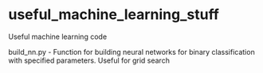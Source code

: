 # useful_machine_learning_stuff
Useful machine learning code

build_nn.py - Function for building neural networks for binary classification with specified parameters. Useful for grid search

